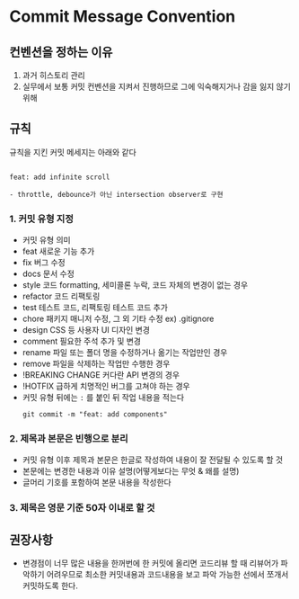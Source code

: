 # Commit Message Convention

## 컨벤션을 정하는 이유

1. 과거 히스토리 관리
2. 실무에서 보통 커밋 컨벤션을 지켜서 진행하므로 그에 익숙해지거나 감을 잃지 않기 위해

## 규칙

규칙을 지킨 커밋 메세지는 아래와 같다

```

feat: add infinite scroll

- throttle, debounce가 아닌 intersection observer로 구현

```

### 1. 커밋 유형 지정

- 커밋 유형 의미
- feat 새로운 기능 추가
- fix 버그 수정
- docs 문서 수정
- style 코드 formatting, 세미콜론 누락, 코드 자체의 변경이 없는 경우
- refactor 코드 리팩토링
- test 테스트 코드, 리팩토링 테스트 코드 추가
- chore 패키지 매니저 수정, 그 외 기타 수정 ex) .gitignore
- design CSS 등 사용자 UI 디자인 변경
- comment 필요한 주석 추가 및 변경
- rename 파일 또는 폴더 명을 수정하거나 옮기는 작업만인 경우
- remove 파일을 삭제하는 작업만 수행한 경우
- !BREAKING CHANGE 커다란 API 변경의 경우
- !HOTFIX 급하게 치명적인 버그를 고쳐야 하는 경우
- 커밋 유형 뒤에는 `:` 를 붙인 뒤 작업 내용을 적는다
  ```shell
  git commit -m "feat: add components"
  ```

### 2. 제목과 본문은 빈행으로 분리

- 커밋 유형 이후 제목과 본문은 한글로 작성하여 내용이 잘 전달될 수 있도록 할 것
- 본문에는 변경한 내용과 이유 설명(어떻게보다는 무엇 & 왜를 설명)
- 글머리 기호를 포함하여 본문 내용을 작성한다

### 3. 제목은 영문 기준 50자 이내로 할 것

## 권장사항

- 변경점이 너무 많은 내용을 한꺼번에 한 커밋에 올리면 코드리뷰 할 때 리뷰어가 파악하기 어려우므로 최소한 커밋내용과 코드내용을 보고 파악 가능한 선에서 쪼개서 커밋하도록 한다.
